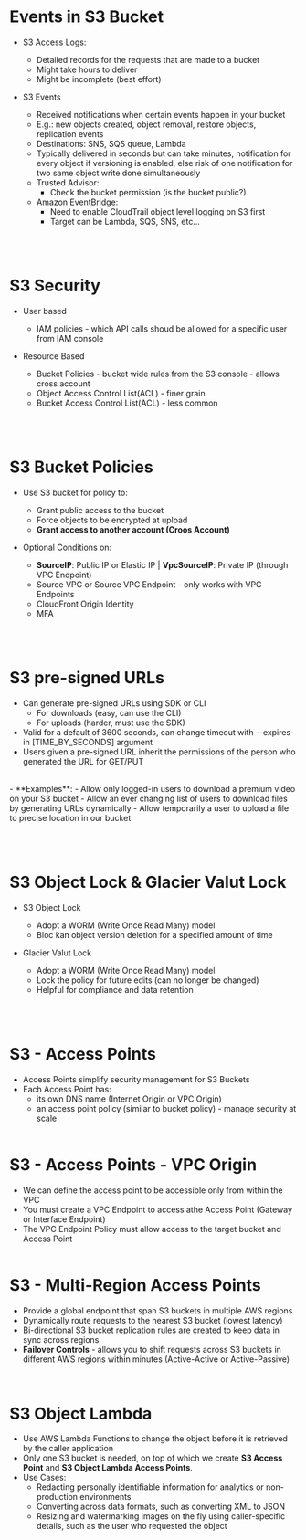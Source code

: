 # Events in S3 Bucket

- S3 Access Logs:
  - Detailed records for the requests that are made to a bucket
  - Might take hours to deliver
  - Might be incomplete (best effort)

- S3 Events
  - Received notifications when certain events happen in your bucket
  - E.g.: new objects created, object removal, restore objects, replication events
  - Destinations: SNS, SQS queue, Lambda
  - Typically delivered in seconds but can take minutes, notification for every object if versioning is enabled, else risk of one notification for two same object
    write done simultaneously
  - Trusted Advisor:
    - Check the bucket permission (is the bucket public?)
  - Amazon EventBridge:
    - Need to enable CloudTrail object level logging on S3 first
    - Target can be Lambda, SQS, SNS, etc...

<br><br>

# S3 Security

- User based
  - IAM policies - which API calls shoud be allowed for a specific user from IAM console

- Resource Based
  - Bucket Policies - bucket wide rules from the S3 console - allows cross account
  - Object Access Control List(ACL) - finer grain
  - Bucket Access Control List(ACL) - less common

<br><br>

# S3 Bucket Policies

- Use S3 bucket for policy to:
  - Grant public access to the bucket
  - Force objects to be encrypted at upload
  - **Grant access to another account (Croos Account)**

- Optional Conditions on:
  - **SourceIP**: Public IP or Elastic IP | **VpcSourceIP**: Private IP (through VPC Endpoint)
  - Source VPC or Source VPC Endpoint - only works with VPC Endpoints
  - CloudFront Origin Identity
  - MFA

<br><br>

# S3 pre-signed URLs

- Can generate pre-signed URLs using SDK or CLI
  - For downloads (easy, can use the CLI)
  - For uploads (harder, must use the SDK)
- Valid for a default of 3600 seconds, can change timeout with --expires-in [TIME_BY_SECONDS] argument
- Users given a pre-signed URL inherit the permissions of the person who generated the URL for  GET/PUT

<br>
- **Examples**:
  - Allow only logged-in users to download a premium video on your S3 bucket
  - Allow an ever changing list of users to download files by generating URLs dynamically
  - Allow temporarily a user to upload a file to precise location in our bucket

<br><br>

# S3 Object Lock & Glacier Valut Lock

- S3 Object Lock
  - Adopt a WORM (Write Once Read Many) model
  - Bloc kan object version deletion for a specified amount of time
 
- Glacier Valut Lock
  - Adopt a WORM (Write Once Read Many) model
  - Lock the policy for future edits (can no longer be changed)
  - Helpful for compliance and data retention

<br><br>

# S3 - Access Points

- Access Points simplify security management for S3 Buckets
- Each Access Point has:
  - its own DNS name (Internet Origin or VPC Origin)
  - an access point policy (similar to bucket policy) - manage security at scale
<br><br>

# S3 - Access Points - VPC Origin

- We can define the access point to be accessible only from within the VPC
- You must create a VPC Endpoint to access athe Access Point (Gateway or Interface Endpoint)
- The VPC Endpoint Policy must allow access to the target bucket and Access Point
<br><br>

# S3 - Multi-Region Access Points

- Provide a global endpoint that span S3 buckets in multiple AWS regions
- Dynamically route requests to the nearest S3 bucket (lowest latency)
- Bi-directional S3 bucket replication rules are created to keep data in sync across regions
- **Failover Controls** - allows you to shift requests across S3 buckets in different AWS regions within minutes (Active-Active or Active-Passive)
<br>

# S3 Object Lambda

- Use AWS Lambda Functions to change the object before it is retrieved by the caller application
- Only one S3 bucket is needed, on top of which we create **S3 Access Point** and **S3 Object Lambda Access Points**.
- Use Cases:
  - Redacting personally identifiable information for analytics or non-production environments
  - Converting across data formats, such as converting XML to JSON
  - Resizing and watermarking images on the fly using caller-specific details, such as the user who requested the object
